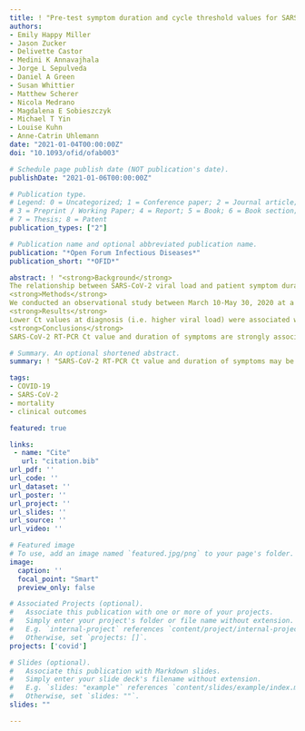 ```yaml
---
title: ! "Pre-test symptom duration and cycle threshold values for SARS-CoV-2 reverse transcription-PCR (RT-PCR) predict COVID-19 mortality"
authors:
- Emily Happy Miller
- Jason Zucker
- Delivette Castor
- Medini K Annavajhala
- Jorge L Sepulveda
- Daniel A Green
- Susan Whittier
- Matthew Scherer
- Nicola Medrano
- Magdalena E Sobieszczyk
- Michael T Yin
- Louise Kuhn
- Anne-Catrin Uhlemann
date: "2021-01-04T00:00:00Z"
doi: "10.1093/ofid/ofab003"

# Schedule page publish date (NOT publication's date).
publishDate: "2021-01-06T00:00:00Z"

# Publication type.
# Legend: 0 = Uncategorized; 1 = Conference paper; 2 = Journal article;
# 3 = Preprint / Working Paper; 4 = Report; 5 = Book; 6 = Book section;
# 7 = Thesis; 8 = Patent
publication_types: ["2"]

# Publication name and optional abbreviated publication name.
publication: "*Open Forum Infectious Diseases*"
publication_short: "*OFID*"

abstract: ! "<strong>Background</strong>  
The relationship between SARS-CoV-2 viral load and patient symptom duration in both in- and outpatients, and the impact of these factors on patient outcomes, are currently unknown. Understanding these associations is important to clinicians caring for patients with COVID-19.   
<strong>Methods</strong>  
We conducted an observational study between March 10-May 30, 2020 at a large quaternary academic medical center in New York City. Patient characteristics, laboratory values, and clinical outcomes were abstracted from the electronic medical records. Of all patients tested for SARS-CoV-2 during this time (N=16,384), there were 5,467 patients with positive tests, of which 4,254 had available Ct values and were included in further analysis. Univariable and multivariable logistic regression models were used to test associations between Ct values, duration of symptoms prior to testing, patient characteristics and mortality. The primary outcome is defined as death or discharge to hospice.    
<strong>Results</strong>  
Lower Ct values at diagnosis (i.e. higher viral load) were associated with significantly higher mortality among both in- and out-patients. Interestingly, patients with a shorter time since the onset of symptoms to testing had a worse prognosis, with those presenting less than three days from symptom onset having 2-fold increased odds of death. After adjusting for time since symptom onset and other clinical covariates, Ct values remained a strong predictor of mortality.    
<strong>Conclusions</strong>  
SARS-CoV-2 RT-PCR Ct value and duration of symptoms are strongly associated with mortality. These two factors add useful information for clinicians to risk stratify patients presenting with COVID-19."

# Summary. An optional shortened abstract.
summary: ! "SARS-CoV-2 RT-PCR Ct value and duration of symptoms may be useful in risk stratification of patients with COVID-19."

tags:
- COVID-19
- SARS-CoV-2
- mortality
- clinical outcomes

featured: true

links:
 - name: "Cite"
   url: "citation.bib"
url_pdf: ''
url_code: ''
url_dataset: ''
url_poster: ''
url_project: ''
url_slides: ''
url_source: ''
url_video: ''

# Featured image
# To use, add an image named `featured.jpg/png` to your page's folder. 
image:
  caption: ''
  focal_point: "Smart"
  preview_only: false

# Associated Projects (optional).
#   Associate this publication with one or more of your projects.
#   Simply enter your project's folder or file name without extension.
#   E.g. `internal-project` references `content/project/internal-project/index.md`.
#   Otherwise, set `projects: []`.
projects: ['covid']

# Slides (optional).
#   Associate this publication with Markdown slides.
#   Simply enter your slide deck's filename without extension.
#   E.g. `slides: "example"` references `content/slides/example/index.md`.
#   Otherwise, set `slides: ""`.
slides: ""

---
```

